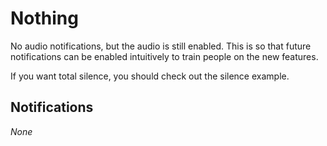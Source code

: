 # Nothing

No audio notifications, but the audio is still enabled. This is so that future notifications can be enabled intuitively to train people on the new features.

If you want total silence, you should check out the silence example.

## Notifications

_None_
